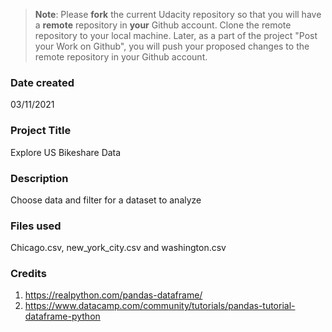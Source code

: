 >**Note**: Please **fork** the current Udacity repository so that you will have a **remote** repository in **your** Github account. Clone the remote repository to your local machine. Later, as a part of the project "Post your Work on Github", you will push your proposed changes to the remote repository in your Github account.

### Date created
03/11/2021

### Project Title
Explore US Bikeshare Data

### Description
Choose data and filter for a dataset to analyze

### Files used
Chicago.csv, new_york_city.csv and washington.csv

### Credits
1. https://realpython.com/pandas-dataframe/
1. https://www.datacamp.com/community/tutorials/pandas-tutorial-dataframe-python


